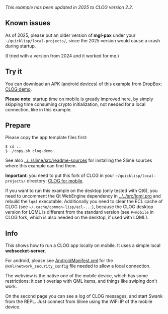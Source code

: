*This example has been updated in 2025 to CLOG version 2.2.*


Known issues
------------

As of 2025, please put an older version of **mgl-pax** under your
`~/quicklisp/local-projects/`, since the 2025 version would cause a crash
during startup.

(I tried with a version from 2024 and it worked for me.)



Try it
------

You can download an APK (android devices) of this example from DropBox:
[CLOG demo](https://www.dropbox.com/s/h5wy57niq4g12ec/CLOG-demo.apk?dl=0).

**Please note**: startup time on mobile is greatly improved here, by simply
skipping time consuming crypto initialization, not needed for a local
connection, like in this example.



Prepare
-------

Please copy the app template files first:
```
$ cd ..
$ ./copy.sh clog-demo
```

See also [../../slime/src/readme-sources](../../slime/src/readme-sources.md)
for installing the Slime sources where this example can find them.

**Important**: you need to put this fork of CLOG in your
`~/quicklisp/local-projects/` directory:
[CLOG for mobile](https://gitlab.com/eql/clog-for-mobile/-/blob/main/clog-2.2.tgz).

If you want to run this example on the desktop (only tested with Qt6), you need
to uncomment the Qt WebEngine dependency in [../../src/lqml.pro](../../src/lqml.pro)
and rebuild the `lqml` executable. Additionally you need to clear the ECL cache
of CLOG (see `~/.cache/common-lisp/ecl-...`), because the CLOG desktop version
for LQML is different from the standard version (see `#+mobile` in CLOG fork,
which is also needed on the desktop, if used with LQML).



Info
----

This shows how to run a CLOG app locally on mobile. It uses a simple local
**websocket-server**.

For android, please see [AndroidManifest.xml](platforms/android/AndroidManifest.xml)
for the `@xml/network_security_config` file needed to allow a local connection.

The webview is the native one of the mobile device, which has some
restrictions: it can't overlap with QML items, and things like swiping don't
work.

On the second page you can see a log of CLOG messages, and start Swank from the
REPL. Just connect from Slime using the WiFi IP of the mobile device.
